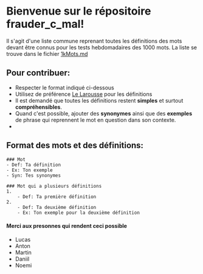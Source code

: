# Bienvenue sur le répositoire frauder_c_mal! 
 
Il s'agit d'une liste commune reprenant toutes les définitions des mots devant être connus pour les tests hebdomadaires des 1000 mots.
La liste se trouve dans le fichier [1kMots.md](1kMots.md)

## Pour contribuer:

- Respecter le format indiqué ci-dessous
- Utilisez de préférence [Le Larousse](https://www.larousse.fr/) pour les définitions 
- Il est demandé que toutes les définitions restent **simples** et surtout **compréhensibles**.
- Quand c'est possible, ajouter des **synonymes** ainsi que des **exemples** de phrase qui reprennent le mot en question dans son contexte.
- 

## Format des mots et des définitions: 

```
### Mot 
- Def: Ta définition
- Ex: Ton exemple
- Syn: Tes synonymes
```
```
### Mot qui a plusieurs définitions
1.
    - Def: Ta première définition
2.
    - Def: Ta deuxième définition
    - Ex: Ton exemple pour la deuxième définition
```

#### Merci aux presonnes qui rendent ceci possible
- Lucas
- Anton
- Martin
- Daniil
- Noemi
